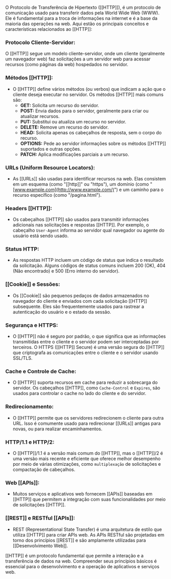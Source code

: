 O Protocolo de Transferência de Hipertexto ([[HTTP]]), é um protocolo de comunicação usado para transferir dados pela World Wide Web (WWW). Ele é fundamental para a troca de informações na internet e é a base da maioria das operações na web. Aqui estão os principais conceitos e características relacionados ao [[HTTP]]:
### **Protocolo Cliente-Servidor:**

O [[HTTP]] segue um modelo cliente-servidor, onde um cliente (geralmente um navegador web) faz solicitações a um servidor web para acessar recursos (como páginas da web) hospedados no servidor.

### **Métodos [[HTTP]]:**

- O [[HTTP]] define vários métodos (ou verbos) que indicam a ação que o cliente deseja executar no servidor. Os métodos [[HTTP]] mais comuns são:
    - **GET:** Solicita um recurso do servidor.
    - **POST:** Envia dados para o servidor, geralmente para criar ou atualizar recursos.
    - **PUT:** Substitui ou atualiza um recurso no servidor.
    - **DELETE:** Remove um recurso do servidor.
    - **HEAD:** Solicita apenas os cabeçalhos de resposta, sem o corpo do recurso.
    - **OPTIONS:** Pede ao servidor informações sobre os métodos [[HTTP]] suportados e outras opções.
    - **PATCH:** Aplica modificações parciais a um recurso.

### **URLs (Uniform Resource Locators):**

- As [[URLs]] são usadas para identificar recursos na web. Elas consistem em um esquema (como "[[http]]" ou "https"), um domínio (como "[www.example.com](http://www.example.com/)") e um caminho para o recurso específico (como "/pagina.html").
### **Headers [[HTTP]]:**

- Os cabeçalhos [[HTTP]] são usados para transmitir informações adicionais nas solicitações e respostas [[HTTP]]. Por exemplo, o cabeçalho `User-Agent` informa ao servidor qual navegador ou agente do usuário está sendo usado.

### **Status HTTP:**

- As respostas HTTP incluem um código de status que indica o resultado da solicitação. Alguns códigos de status comuns incluem 200 (OK), 404 (Não encontrado) e 500 (Erro interno do servidor).

### **[[Cookie]] e Sessões:**

- Os [[Cookie]] são pequenos pedaços de dados armazenados no navegador do cliente e enviados com cada solicitação [[HTTP]] subsequente. Eles são frequentemente usados para rastrear a autenticação do usuário e o estado da sessão.

### **Segurança e HTTPS:**

- O [[HTTP]] não é seguro por padrão, o que significa que as informações transmitidas entre o cliente e o servidor podem ser interceptadas por terceiros. O HTTPS ([[HTTP]] Secure) é uma versão segura do [[HTTP]] que criptografa as comunicações entre o cliente e o servidor usando SSL/TLS.
### **Cache e Controle de Cache:**

- O [[HTTP]] suporta recursos em cache para reduzir a sobrecarga do servidor. Os cabeçalhos [[HTTP]], como `Cache-Control` e `Expires`, são usados para controlar o cache no lado do cliente e do servidor.

### **Redirecionamento:**

- O [[HTTP]] permite que os servidores redirecionem o cliente para outra URL. Isso é comumente usado para redirecionar [[URLs]] antigas para novas, ou para realizar encaminhamentos.

### **HTTP/1.1 e HTTP/2:**

- O [[HTTP]]/1.1 é a versão mais comum do [[HTTP]], mas o [[HTTP]]/2 é uma versão mais recente e eficiente que oferece melhor desempenho por meio de várias otimizações, como `multiplexação` de solicitações e compactação de cabeçalhos.

### **Web [[APIs]]:**

- Muitos serviços e aplicativos web fornecem [[APIs]] baseadas em [[HTTP]] que permitem a integração com suas funcionalidades por meio de solicitações [[HTTP]].

### **[[REST]] e RESTful [[APIs]]:**

- REST (Representational State Transfer) é uma arquitetura de estilo que utiliza [[HTTP]] para criar APIs web. As APIs RESTful são projetadas em torno dos princípios [[REST]] e são amplamente utilizadas para [[Desenvolvimento Web]].

[[HTTP]] é um protocolo fundamental que permite a interação e a transferência de dados na web. Compreender seus princípios básicos é essencial para o desenvolvimento e a operação de aplicativos e serviços web.